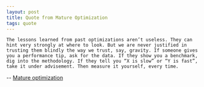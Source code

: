 ```yaml
---
layout: post
title: Quote from Mature Optimization
tags: quote
---
```


```
The lessons learned from past optimizations aren’t useless. They can hint very strongly at where to look. But we are never justified in trusting them blindly the way we trust, say, gravity. If someone gives you a performance tip, ask for the data. If they show you a benchmark, dig into the methodology. If they tell you “X is slow” or “Y is fast”, take it under advisement. Then measure it yourself, every time.
```

-- <a href="http://carlos.bueno.org/optimization/mature-optimization.pdf">Mature optimization</a>
